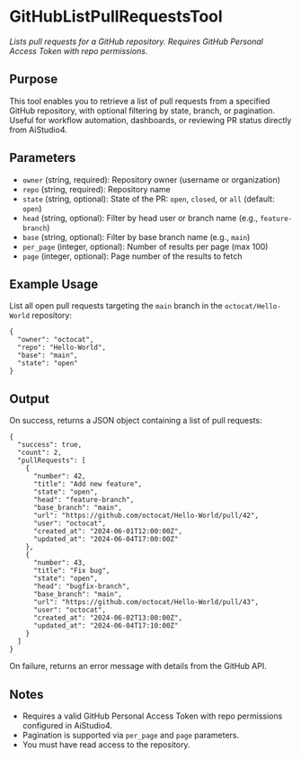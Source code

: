 ﻿# GitHubListPullRequestsTool

*Lists pull requests for a GitHub repository. Requires GitHub Personal Access Token with repo permissions.*

## Purpose
This tool enables you to retrieve a list of pull requests from a specified GitHub repository, with optional filtering by state, branch, or pagination. Useful for workflow automation, dashboards, or reviewing PR status directly from AiStudio4.

## Parameters
- `owner` (string, required): Repository owner (username or organization)
- `repo` (string, required): Repository name
- `state` (string, optional): State of the PR: `open`, `closed`, or `all` (default: `open`)
- `head` (string, optional): Filter by head user or branch name (e.g., `feature-branch`)
- `base` (string, optional): Filter by base branch name (e.g., `main`)
- `per_page` (integer, optional): Number of results per page (max 100)
- `page` (integer, optional): Page number of the results to fetch

## Example Usage
List all open pull requests targeting the `main` branch in the `octocat/Hello-World` repository:

```
{
  "owner": "octocat",
  "repo": "Hello-World",
  "base": "main",
  "state": "open"
}
```

## Output
On success, returns a JSON object containing a list of pull requests:

```
{
  "success": true,
  "count": 2,
  "pullRequests": [
    {
      "number": 42,
      "title": "Add new feature",
      "state": "open",
      "head": "feature-branch",
      "base_branch": "main",
      "url": "https://github.com/octocat/Hello-World/pull/42",
      "user": "octocat",
      "created_at": "2024-06-01T12:00:00Z",
      "updated_at": "2024-06-04T17:00:00Z"
    },
    {
      "number": 43,
      "title": "Fix bug",
      "state": "open",
      "head": "bugfix-branch",
      "base_branch": "main",
      "url": "https://github.com/octocat/Hello-World/pull/43",
      "user": "octocat",
      "created_at": "2024-06-02T13:00:00Z",
      "updated_at": "2024-06-04T17:10:00Z"
    }
  ]
}
```

On failure, returns an error message with details from the GitHub API.

## Notes
- Requires a valid GitHub Personal Access Token with repo permissions configured in AiStudio4.
- Pagination is supported via `per_page` and `page` parameters.
- You must have read access to the repository.
